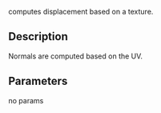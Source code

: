 computes displacement based on a texture.


## Description


Normals are computed based on the UV.




## Parameters
no params